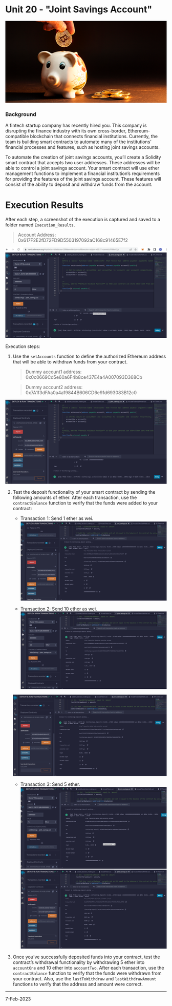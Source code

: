 # Unit 20 - "Joint Savings Account"

![alt=“”](Images/20-5-challenge-image.png)

### Background

A fintech startup company has recently hired you. This company is disrupting the finance industry with its own cross-border, Ethereum-compatible blockchain that connects financial institutions. Currently, the team is building smart contracts to automate many of the institutions’ financial processes and features, such as hosting joint savings accounts.

To automate the creation of joint savings accounts, you’ll create a Solidity smart contract that accepts two user addresses. These addresses will be able to control a joint savings account. Your smart contract will use ether management functions to implement a financial institution’s requirements for providing the features of the joint savings account. These features will consist of the ability to deposit and withdraw funds from the account.

# Execution Results
After each step, a screenshot of the execution is captured and  saved to a folder named `Execution_Results`. 

>   Account Address:
    0x617F2E2fD72FD9D5503197092aC168c91465E7f2

![alt=“”](Execution_Results/initial-screenshot-after-deploying.png)


Execution steps:

1. Use the `setAccounts` function to define the authorized Ethereum address that will be able to withdraw funds from your contract.

   >  Dummy account1 address: 0x0c0669Cd5e60a6F4b8ce437E4a4A007093D368Cb

   >  Dummy account2 address: 0x7A1f3dFAa0a4a19844B606CD6e91d693083B12c0

![alt=“”](Execution_Results/set-account1-and-account2.png)


2. Test the deposit functionality of your smart contract by sending the following amounts of ether. After each transaction, use the `contractBalance` function to verify that the funds were added to your contract:

    * Transaction 1: Send 1 ether as wei.
![alt=“”](Execution_Results/deposit-1eth.png)

    * Transaction 2: Send 10 ether as wei.
    ![alt=“”](Execution_Results/deposit-10eth-1.png)

    ![alt=“”](Execution_Results/deposit-10eth-2.png)

    * Transaction 3: Send 5 ether.
    ![alt=“”](Execution_Results/deposit-5eth-1.png)
    ![alt=“”](Execution_Results/deposit-5eth-2.png)


3. Once you’ve successfully deposited funds into your contract, test the contract’s withdrawal functionality by withdrawing 5 ether into `accountOne` and 10 ether into `accountTwo`. After each transaction, use the `contractBalance` function to verify that the funds were withdrawn from your contract. Also, use the `lastToWithdraw` and `lastWithdrawAmount` functions to verify that the address and amount were correct.






---
7-Feb-2023


